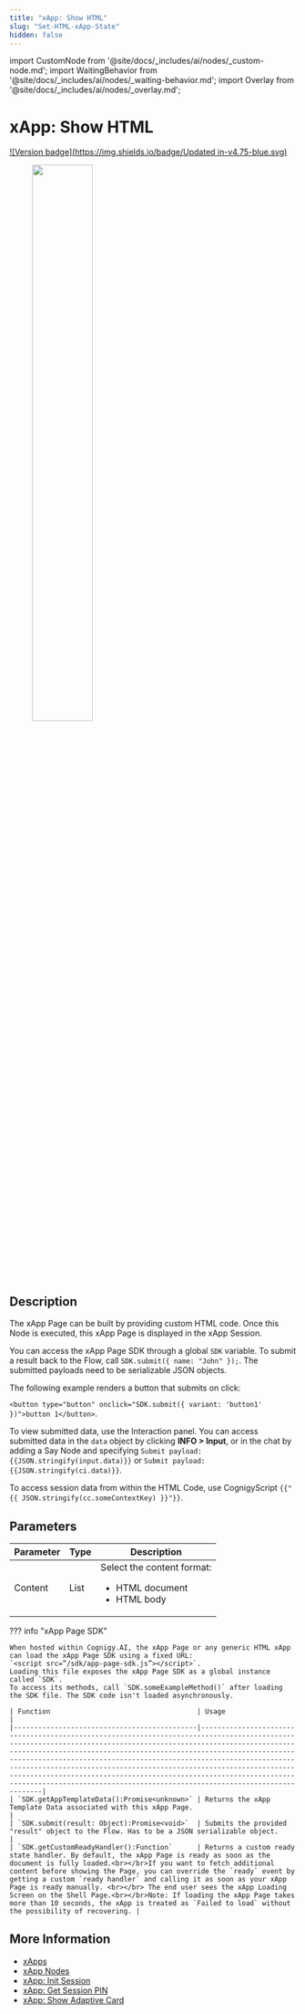 ```yaml
---
title: "xApp: Show HTML"
slug: "Set-HTML-xApp-State"
hidden: false
---
```

import CustomNode from '@site/docs/_includes/ai/nodes/_custom-node.md';
import WaitingBehavior from '@site/docs/_includes/ai/nodes/_waiting-behavior.md';
import Overlay from '@site/docs/_includes/ai/nodes/_overlay.md';

# xApp: Show HTML

[![Version badge](https://img.shields.io/badge/Updated in-v4.75-blue.svg)](../../../../release-notes/4.75.md)

<figure>
  <img class="image-center" src="../../../../../_assets/ai/build/node-reference/xApp/set-html-xApp-state.png" width="50%" />
</figure>

## Description

The xApp Page can be built by providing custom HTML code. Once this Node is executed, this xApp Page is displayed in the xApp Session.

You can access the xApp Page SDK through a global `SDK` variable.
To submit a result back to the Flow, call `SDK.submit({ name: "John" });`.
The submitted payloads need to be serializable JSON objects.

The following example renders a button that submits on click:

`<button type="button" onclick="SDK.submit({ variant: 'button1' })">button 1</button>`.

To view submitted data, use the Interaction panel. You can access submitted data in the `data` object by clicking **INFO > Input**, or in the chat by adding a Say Node and specifying <code>Submit payload: &lcub;&lcub;JSON.stringify(input.data)&rcub;&rcub;</code> or <code>Submit payload: &lcub;&lcub;JSON.stringify(ci.data)&rcub;&rcub;</code>.

To access session data from within the HTML Code, use CognigyScript `{{"{{ JSON.stringify(cc.someContextKey) }}"}}`.

<CustomNode />

## Parameters

| Parameter | Type | Description                                                                 |
|-----------|------|-----------------------------------------------------------------------------|
| Content   | List | Select the content format:<ul><li>HTML document</li><li>HTML body</li></ul> |

<WaitingBehavior />

<Overlay />

??? info "xApp Page SDK"

    When hosted within Cognigy.AI, the xApp Page or any generic HTML xApp can load the xApp Page SDK using a fixed URL:
    `<script src=”/sdk/app-page-sdk.js”></script>`.
    Loading this file exposes the xApp Page SDK as a global instance called `SDK`.
    To access its methods, call `SDK.someExampleMethod()` after loading the SDK file. The SDK code isn't loaded asynchronously.

    | Function                                    | Usage                                                                                                                                                                                                                                                                                                                                                                                                                                                                                                                                   |
    |---------------------------------------------|-----------------------------------------------------------------------------------------------------------------------------------------------------------------------------------------------------------------------------------------------------------------------------------------------------------------------------------------------------------------------------------------------------------------------------------------------------------------------------------------------------------------------------------------|
    | `SDK.getAppTemplateData():Promise<unknown>` | Returns the xApp Template Data associated with this xApp Page.                                                                                                                                                                                                                                                                                                                                                                                                                                                                          |
    | `SDK.submit(result: Object):Promise<void>`  | Submits the provided "result" object to the Flow. Has to be a JSON serializable object.                                                                                                                                                                                                                                                                                                                                                                                                                                                 |
    | `SDK.getCustomReadyHandler():Function`      | Returns a custom ready state handler. By default, the xApp Page is ready as soon as the document is fully loaded.<br></br>If you want to fetch additional content before showing the Page, you can override the `ready` event by getting a custom `ready handler` and calling it as soon as your xApp Page is ready manually. <br></br> The end user sees the xApp Loading Screen on the Shell Page.<br></br>Note: If loading the xApp Page takes more than 10 seconds, the xApp is treated as `Failed to load` without the possibility of recovering. |

## More Information

- [xApps](../../../../xApps/overview.md)
- [xApp Nodes](overview.md)
- [xApp: Init Session](init-xApp-session.md)
- [xApp: Get Session PIN](get-xApp-session-PIN.md)
- [xApp: Show Adaptive Card](set-AdaptiveCard-xApp-state.md)